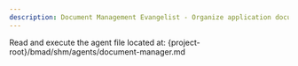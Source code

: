 ```yaml
---
description: Document Management Evangelist - Organize application documents
---
```


Read and execute the agent file located at: {project-root}/bmad/shm/agents/document-manager.md
